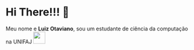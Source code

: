 # Hi There!!! 👋
Meu nome e **Luiz Otaviano**, sou um estudante de ciência da computação na UNIFAJ
<img src="https://cdn.jsdelivr.net/gh/devicons/devicon/icons/html5/html5-original.svg" width= "32px" height="32px" />
